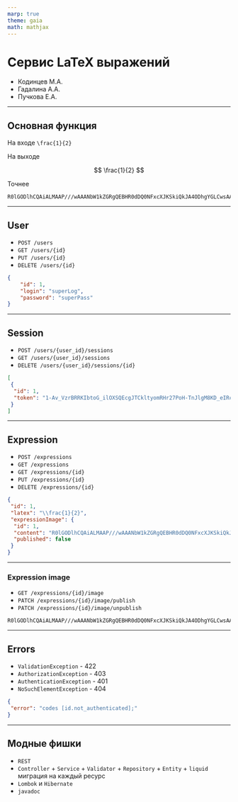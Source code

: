 ```yaml
---
marp: true
theme: gaia
math: mathjax
---
```


# Сервис LaTeX выражений

- Кодинцев М.А.
- Гадалина А.А.
- Пучкова Е.А.

---

## Основная функция

На входе `\frac{1}{2}`

На выходе

$$
\frac{1}{2}
$$

Точнее

```base64
R0lGODlhCQAiALMAAP///wAAANbW1kZGRgQEBHR0dDQ0NFxcXJKSkiQkJA4ODhgYGLCwsAAAAAAAAAAAACH5BAEAAAAALAAAAAAJACIAAARREAAxiLxlmHD74Z30hSIYjiR6mh57qRJiEEFikHiu73wY/EBgb0jMJRKKheCilCxAggBCwggUJoGDJDpIBRgkQoKUWKRuoQwmtii4DdNoEBQBADs=
```

---

## User

- `POST /users`
- `GET /users/{id}`
- `PUT /users/{id}`
- `DELETE /users/{id}`

```json
{
    "id": 1,
    "login": "superLog",
    "password": "superPass"
}
```

---

## Session

- `POST /users/{user_id}/sessions`
- `GET /users/{user_id}/sessions`
- `DELETE /users/{user_id}/sessions/{id}`

```json
[
 {
  "id": 1,
  "token": "1-Av_VzrBRRKIbtoG_ilOXSQEcgJTCkltyomRHr27PoH-TnJlgM8KD_eIRcMoEGBfrs5CTffERAIJrmBIuMAfEINd3HLRbROf8Y7Ug41sQoVZcYpJSLs0o-8eOHKkapYeYBf1v5_m8Tf6s90y2pPy1KwNby__GKmX1OVRGGAmgSQI"
 }
]
```

---

## Expression

- `POST /expressions`
- `GET /expressions`
- `GET /expressions/{id}`
- `PUT /expressions/{id}`
- `DELETE /expressions/{id}`

```json
{
 "id": 1,
 "latex": "\\frac{1}{2}",
 "expressionImage": {
  "id": 1,
  "content": "R0lGODlhCQAiALMAAP///wAAANbW1kZGRgQEBHR0dDQ0NFxcXJKSkiQkJA4ODhgYGLCwsAAAAAAAAAAAACH5BAEAAAAALAAAAAAJACIAAARREAAxiLxlmHD74Z30hSIYjiR6mh57qRJiEEFikHiu73wY/EBgb0jMJRKKheCilCxAggBCwggUJoGDJDpIBRgkQoKUWKRuoQwmtii4DdNoEBQBADs=",
  "published": false
 }
}
```

---

### Expression image

- `GET /expressions/{id}/image`
- `PATCH /expressions/{id}/image/publish`
- `PATCH /expressions/{id}/image/unpublish`

```base64
R0lGODlhCQAiALMAAP///wAAANbW1kZGRgQEBHR0dDQ0NFxcXJKSkiQkJA4ODhgYGLCwsAAAAAAAAAAAACH5BAEAAAAALAAAAAAJACIAAARREAAxiLxlmHD74Z30hSIYjiR6mh57qRJiEEFikHiu73wY/EBgb0jMJRKKheCilCxAggBCwggUJoGDJDpIBRgkQoKUWKRuoQwmtii4DdNoEBQBADs=
```

---

## Errors

- `ValidationException` - 422
- `AuthorizationException` - 403
- `AuthenticationException` - 401
- `NoSuchElementException` - 404

```json
{
 "error": "codes [id.not_authenticated];"
}
```

---

## Модные фишки

- `REST`
- `Controller` + `Service` + `Validator` + `Repository` + `Entity` + `liquid` миграция на каждый ресурс
- `Lombok` и `Hibernate`
- `javadoc`
